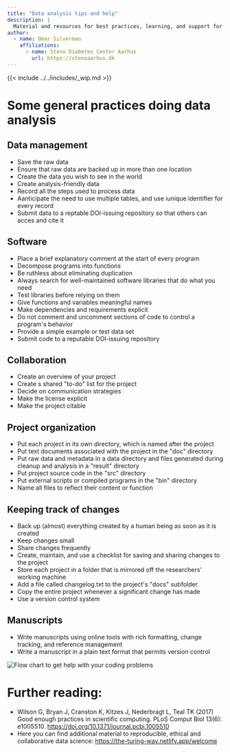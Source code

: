 ```yaml
---
title: "Data analysis tips and help"
description: |
  Material and resources for best practices, learning, and support for doing data analysis.
author:
  - name: Omar Silverman
    affiliations: 
      - name: Steno Diabetes Center Aarhus
        url: https://stenoaarhus.dk
---
```


{{< include ../../includes/_wip.md >}}

# Some general practices doing data analysis

## Data management

-   Save the raw data
-   Ensure that raw data are backed up in more than one location
-   Create the data you wish to see in the world
-   Create analysis-friendly data
-   Record all the steps used to process data
-   Aanticipate the need to use multiple tables, and use iunique
    identifier for every record
-   Submit data to a reptable DOI-issuing repository so that others can
    acces and cite it

## Software

-   Place a brief explanatory comment at the start of every program
-   Decompose programs into functions
-   Be ruthless about eliminating duplication
-   Always search for well-maintained software libraries that do what
    you need
-   Test libraries before relying on them
-   Give functions and variables meaningful names
-   Make dependencies and requirements explicit
-   Do not comment and uncomment sections of code to control a program's
    behavior
-   Provide a simple example or test data set
-   Submit code to a reputable DOI-issuing repository

## Collaboration

-   Create an overview of your project
-   Create s shared "to-do" list for the project
-   Decide on communication strategies
-   Make the license explicit
-   Make the project citable

## Project organization

-   Put each project in its own directory, which is named after the
    project
-   Put text documents associated with the project in the "doc"
    directory
-   Put raw data and metadata in a data directory and files generated
    during cleanup and analysis in a "result" directory
-   Put project source code in the "src" directory
-   Put external scripts or compiled programs in the "bin" directory
-   Name all files to reflect their content or function

## Keeping track of changes

-   Back up (almost) everything created by a human being as soon as it
    is created
-   Keep changes small
-   Share changes frequently
-   Create, maintain, and use a checklist for saving and sharing changes
    to the project
-   Store each project in a folder that is mirrored off the researchers'
    working machine
-   Add a file called changelog.txt to the project's "docs" subfolder
-   Copy the entire project whenever a significant change has made
-   Use a version control system

## Manuscripts

-   Write manuscripts using online tools with rich formatting, change
    tracking, and reference management
-   Write a manuscript in a plain text format that permits version
    control

![Flow chart to get help with your coding
problems](flowchart-getting-help.jpg)

# Further reading:

-   Wilson G, Bryan J, Cranston K, Kitzes J, Nederbragt L, Teal
    TK (2017) Good enough practices in scientific computing. PLoS Comput
    Biol 13(6): e1005510. https://doi.org/10.1371/journal.pcbi.1005510
-   Here you can find additional material to reproducible, ethical and
    collaborative data science:
    https://the-turing-way.netlify.app/welcome

